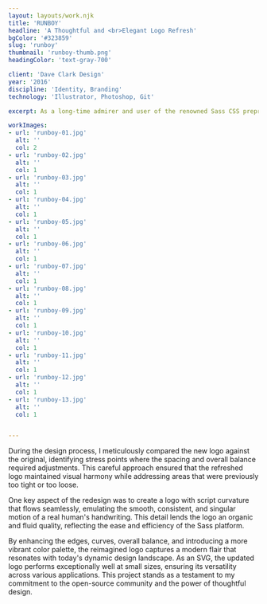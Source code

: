 ```yaml
---
layout: layouts/work.njk
title: 'RUNBOY'
headline: 'A Thoughtful and <br>Elegant Logo Refresh'
bgColor: '#323859'
slug: 'runboy'
thumbnail: 'runboy-thumb.png'
headingColor: 'text-gray-700'

client: 'Dave Clark Design'
year: '2016'
discipline: 'Identity, Branding'
technology: 'Illustrator, Photoshop, Git'

excerpt: As a long-time admirer and user of the renowned Sass CSS preprocessor, which has empowered me to create my own CSS framework, Uniform CSS, I sought to contribute my design expertise to the open-source community by carefully revitalizing the iconic logo. I embraced the essence of the original design while introducing subtle yet impactful refinements.

workImages:
- url: 'runboy-01.jpg'
  alt: ''
  col: 2
- url: 'runboy-02.jpg'
  alt: ''
  col: 1
- url: 'runboy-03.jpg'
  alt: ''
  col: 1
- url: 'runboy-04.jpg'
  alt: ''
  col: 1
- url: 'runboy-05.jpg'
  alt: ''
  col: 1
- url: 'runboy-06.jpg'
  alt: ''
  col: 1
- url: 'runboy-07.jpg'
  alt: ''
  col: 1
- url: 'runboy-08.jpg'
  alt: ''
  col: 1
- url: 'runboy-09.jpg'
  alt: ''
  col: 1
- url: 'runboy-10.jpg'
  alt: ''
  col: 1
- url: 'runboy-11.jpg'
  alt: ''
  col: 1
- url: 'runboy-12.jpg'
  alt: ''
  col: 1
- url: 'runboy-13.jpg'
  alt: ''
  col: 1


---
```


During the design process, I meticulously compared the new logo against the original, identifying stress points where the spacing and overall balance required adjustments. This careful approach ensured that the refreshed logo maintained visual harmony while addressing areas that were previously too tight or too loose.

One key aspect of the redesign was to create a logo with script curvature that flows seamlessly, emulating the smooth, consistent, and singular motion of a real human's handwriting. This detail lends the logo an organic and fluid quality, reflecting the ease and efficiency of the Sass platform.

By enhancing the edges, curves, overall balance, and introducing a more vibrant color palette, the reimagined logo captures a modern flair that resonates with today's dynamic design landscape. As an SVG, the updated logo performs exceptionally well at small sizes, ensuring its versatility across various applications. This project stands as a testament to my commitment to the open-source community and the power of thoughtful design.
